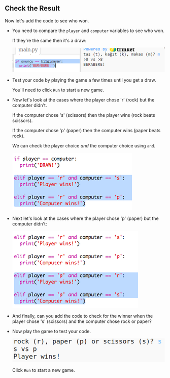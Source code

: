## Check the Result

Now let's add the code to see who won.

+ You need to compare the `player` and `computer` variables to see who won.
    
    If they're the same then it's a draw:
    
    ![screenshot](images/rps-draw.png)

+ Test your code by playing the game a few times until you get a draw.
    
    You'll need to click `Run` to start a new game.

+ Now let's look at the cases where the player chose 'r' (rock) but the computer didn't.
    
    If the computer chose 's' (scissors) then the player wins (rock beats scissors).
    
    If the computer chose 'p' (paper) then the computer wins (paper beats rock).
    
    We can check the player choice *and* the computer choice using `and`.
    
    ![screenshot](images/rps-player-rock.png)

+ Next let's look at the cases where the player chose 'p' (paper) but the computer didn't:
    
    ![screenshot](images/rps-player-paper.png)

+ And finally, can you add the code to check for the winner when the player chose 's' (scissors) and the computer chose rock or paper?

+ Now play the game to test your code.
    
    ![screenshot](images/rps-play.png)
    
    Click `Run` to start a new game.